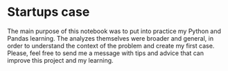 # Startups case

The main purpose of this notebook was to put into practice my Python and Pandas learning. The analyzes themselves were broader and general, in order to understand the context of the problem and create my first case.
Please, feel free to send me a message with tips and advice that can improve this project and my learning.
